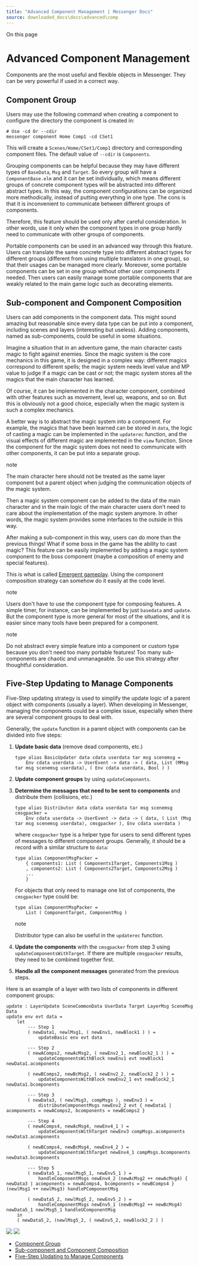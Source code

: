 ```yaml
---
title: "Advanced Component Management | Messenger Docs"
source: downloaded_docs\docs\advanced\comp
---
```


On this page

# Advanced Component Management

Components are the most useful and flexible objects in Messenger. They can be very powerful if used in a correct way.

## Component Group[​](#component-group "Direct link to Component Group")

Users may use the following command when creating a component to configure the directory the component is created in:

```
# Use -cd Or --cdir  
messenger component Home Comp1 -cd CSet1  

```

This will create a `Scenes/Home/CSet1/Comp1` directory and corresponding component files. The default value of `--cdir` is `Components`.

Grouping components can be helpful because they may have different types of `BaseData`, `Msg` and `Target`. So every group will have a `ComponentBase.elm` and it can be set individually, which means different groups of concrete component types will be abstracted into different abstract types. In this way, the component configurations can be organized more methodically, instead of putting everything in one type. The cons is that it is inconvenient to communicate between different groups of components.

Therefore, this feature should be used only after careful consideration. In other words, use it only when the component types in one group hardly need to communicate with other groups of components.

Portable components can be used in an advanced way through this feature. Users can translate the same concrete type into different abstract types for different groups (different from using multiple translators in one group), so that their usages can be managed more clearly. Moreover, some portable components can be set in one group without other user components if needed. Then users can easily manage some portable components that are weakly related to the main game logic such as decorating elements.

## Sub-component and Component Composition[​](#sub-component-and-component-composition "Direct link to Sub-component and Component Composition")

Users can add components in the component data. This might sound amazing but reasonable since every data type can be put into a component, including scenes and layers (interesting but useless). Adding components, named as sub-components, could be useful in some situations.

Imagine a situation that in an adventure game, the main character casts magic to fight against enemies. Since the magic system is the core mechanics in this game, it is designed in a complex way: different magics correspond to different spells; the magic system needs level value and MP value to judge if a magic can be cast or not; the magic system stores all the magics that the main character has learned.

Of course, it can be implemented in the character component, combined with other features such as movement, level up, weapons, and so on. But this is obviously not a good choice, especially when the magic system is such a complex mechanics.

A better way is to abstract the magic system into a component. For example, the magics that have been learned can be stored in `data`, the logic of casting a magic can be implemented in the `updaterec` function, and the visual effects of different magic are implemented in the `view` function. Since the component for the magic system does not need to communicate with other components, it can be put into a separate group.

note

The main character here should not be treated as the same layer component but a parent object when judging the communication objects of the magic system.

Then a magic system component can be added to the data of the main character and in the main logic of the main character users don't need to care about the implementation of the magic system anymore. In other words, the magic system provides some interfaces to the outside in this way.

After making a sub-component in this way, users can do more than the previous things! What if some boss in the game has the ability to cast magic? This feature can be easily implemented by adding a magic system component to the boss component (maybe a composition of enemy and special features).

This is what is called [Emergent gameplay](https://en.wikipedia.org/wiki/Emergent_gameplay). Using the component composition strategy can somehow do it easily at the code level.

note

Users don't have to use the component type for composing features. A simple timer, for instance, can be implemented by just `basedata` and `update`. But the component type is more general for most of the situations, and it is easier since many tools have been prepared for a component.

note

Do not abstract every simple feature into a component or custom type because you don't need too many portable features! Too many sub-components are chaotic and unmanageable. So use this strategy after thoughtful consideration.

## Five-Step Updating to Manage Components[​](#five-step-updating-to-manage-components "Direct link to Five-Step Updating to Manage Components")

Five-Step updating strategy is used to simplify the update logic of a parent object with components (usually a layer). When developing in Messenger, managing the components could be a complex issue, especially when there are several component groups to deal with.

Generally, the `update` function in a parent object with components can be divided into five steps:

1. **Update basic data** (remove dead components, etc.)

   ```
   type alias BasicUpdater data cdata userdata tar msg scenemsg =  
       Env cdata userdata -> UserEvent -> data -> ( data, List (MMsg tar msg scenemsg userdata), ( Env cdata userdata, Bool ) )  

   ```
2. **Update component groups** by using `updateComponents`.
3. **Determine the messages that need to be sent to components** and distribute them (collisions, etc.)

   ```
   type alias Distributor data cdata userdata tar msg scenemsg cmsgpacker =  
       Env cdata userdata -> UserEvent -> data -> ( data, ( List (Msg tar msg scenemsg userdata), cmsgpacker ), Env cdata userdata )  

   ```

   where `cmsgpacker` type is a helper type for users to send different types of messages to different component groups. Generally, it should be a record with a similar structure to `data`:

   ```
   type alias ComponentMsgPacker =  
       { components1: List ( Components1Target, Components1Msg )  
       , components2: List ( Components2Target, Components2Msg )  
       ...  
       }  

   ```

   For objects that only need to manage one list of components, the `cmsgpacker` type could be:

   ```
   type alias ComponentMsgPacker =  
       List ( ComponentTarget, ComponentMsg )  

   ```

   note

   Distributor type can also be useful in the `updaterec` function.
4. **Update the components** with the `cmsgpacker` from step 3 using `updateComponentsWithTarget`. If there are multiple `cmsgpacker` results, they need to be combined together first.
5. **Handle all the component messages** generated from the previous steps.

Here is an example of a layer with two lists of components in different component groups:

```
update : LayerUpdate SceneCommonData UserData Target LayerMsg SceneMsg Data  
update env evt data =  
    let  
        --- Step 1  
        ( newData1, newlMsg1, ( newEnv1, newBlock1 ) ) =  
            updateBasic env evt data  
  
        --- Step 2  
        ( newAComps2, newAcMsg2, ( newEnv2_1, newBlock2_1 ) ) =  
            updateComponentsWithBlock newEnv1 evt newBlock1 newData1.acomponents  
  
        ( newBComps2, newBcMsg2, ( newEnv2_2, newBlock2_2 ) ) =  
            updateComponentsWithBlock newEnv2_1 evt newBlock2_1 newData1.bcomponents  
  
        --- Step 3  
        ( newData3, ( newlMsg3, compMsgs ), newEnv3 ) =  
            distributeComponentMsgs newEnv2_2 evt { newData1 | acomponents = newAComps2, bcomponents = newBComps2 }  
  
        --- Step 4  
        ( newAComps4, newAcMsg4, newEnv4_1 ) =  
            updateComponentsWithTarget newEnv3 compMsgs.acomponents newData3.acomponents  
  
        ( newBComps4, newBcMsg4, newEnv4_2 ) =  
            updateComponentsWithTarget newEnv4_1 compMsgs.bcomponents newData3.bcomponents  
  
        --- Step 5  
        ( newData5_1, newlMsg5_1, newEnv5_1 ) =  
            handleComponentMsgs newEnv4_2 (newAcMsg2 ++ newAcMsg4) { newData3 | acomponents = newAComps4, bcomponents = newBComps4 } (newlMsg1 ++ newlMsg3) handlePComponentMsg  
  
        ( newData5_2, newlMsg5_2, newEnv5_2 ) =  
            handleComponentMsgs newEnv5_1 (newBcMsg2 ++ newBcMsg4) newData5_1 newlMsg5_1 handleUComponentMsg  
    in  
    ( newData5_2, (newlMsg5_2, ( newEnv5_2, newBlock2_2 ) )  

```

![](/assets/images/adv1-464c0d1e962348ad55e58cbace683942.jpg)
![](/assets/images/adv2-38fb7444a40a37146c14cd9091feba63.jpg)

- [Component Group](#component-group)
- [Sub-component and Component Composition](#sub-component-and-component-composition)
- [Five-Step Updating to Manage Components](#five-step-updating-to-manage-components)
